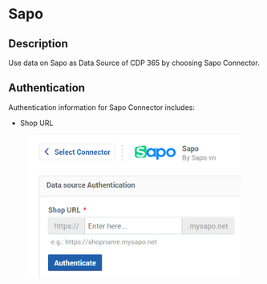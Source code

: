 # Sapo

## Description

Use data on Sapo as Data Source of CDP 365 by choosing Sapo Connector.

## Authentication

Authentication information for Sapo Connector includes:&#x20;

* Shop URL

<figure><img src="../../../.gitbook/assets/image (2060).png" alt=""><figcaption></figcaption></figure>
